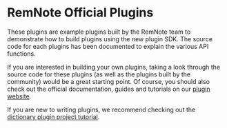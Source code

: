 # RemNote Official Plugins

These plugins are example plugins built by the RemNote team to demonstrate how to build plugins using the new plugin SDK. The source code for each plugins has been documented to explain the various API functions.

If you are interested in building your own plugins, taking a look through the source code for these plugins (as well as the plugins built by the community) would be a great starting point. Of course, you should also check out the official documentation, guides and tutorials on our [plugin website](https://plugins.remnote.com/).

If you are new to writing plugins, we recommend checking out the [dictionary plugin project tutorial](https://plugins.remnote.com/in-depth-tutorial/overview).
